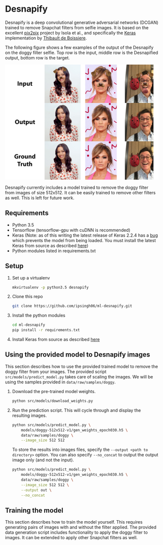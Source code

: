 # Desnapify

Desnapify is a deep convolutional generative adversarial networks (DCGAN)
trained to remove Snapchat filters from selfie images.
It is based on the excellent [pix2pix](https://phillipi.github.io/pix2pix) project by Isola et al.,
and specifically the [Keras](https://github.com/tdeboissiere/DeepLearningImplementations/tree/master/pix2pix)
implementation by [Thibault de Boissiere](https://github.com/tdeboissiere).

The following figure shows a few examples of the output of the Desnapify on the doggy filter selfie.
Top row is the input, middle row is the Desnapified output, bottom row is the target.

![Desnapification of the doggy filter](/docs/figures/sample_results.jpg?raw=true "Desnapification of the doggy filter")


Desnapify currently includes a model trained to remove the doggy filter from images of size 512x512.
It can be easily trained to remove other filters as well.
This is left for future work.

## Requirements

* Python 3.5
* Tensorflow (tensorflow-gpu with cuDNN is recommended)
* Keras
(Note: as of this writing the latest release of Keras 2.2.4 has a
[bug](https://github.com/keras-team/keras/issues/10648#issuecomment-441090611)
which prevents the model from being loaded. You must install the latest Keras from source as described
[here](https://github.com/keras-team/keras#installation))
* Python modules listed in requirements.txt

## Setup

1. Set up a virtualenv
   ```bash
   mkvirtualenv -p python3.5 desnapify
   ```

2. Clone this repo
   ```bash
   git clone https://github.com/ipsingh06/ml-desnapify.git
   ```

3. Install the python modules
   ```bash
   cd ml-desnapify
   pip install -r requirements.txt
   ```
4. Install Keras from source as described [here](https://github.com/keras-team/keras#installation)


## Using the provided model to Desnapify images

This section describes how to use the provided trained model to remove the doggy filter from your images.
The provided script `src/models/predict_model.py` takes care of scaling the images.
We will be using the samples provided in `data/raw/samples/doggy`.

1. Download the pre-trained model weights.
   ```bash
   python src/models/download_weights.py
   ```

2. Run the prediction script. This will cycle through and display the resulting images.
   ```bash
   python src/models/predict_model.py \
       models/doggy-512x512-v1/gen_weights_epoch030.h5 \
       data/raw/samples/doggy \
       --image_size 512 512
   ```

   To store the results into images files, specify the `--output <path to directory>` option.
   You can also specify `--no_concat` to output the output image only (and not the input).
   ```bash
   python src/models/predict_model.py \
       models/doggy-512x512-v1/gen_weights_epoch030.h5 \
       data/raw/samples/doggy \
       --image_size 512 512 \
       --output out \
       --no_concat
   ```

## Training the model

This section describes how to train the model yourself.
This requires generating pairs of images with and without the filter applied.
The provided data generation script includes functionality to apply the doggy filter to images.
It can be extended to apply other Snapchat filters as well.

